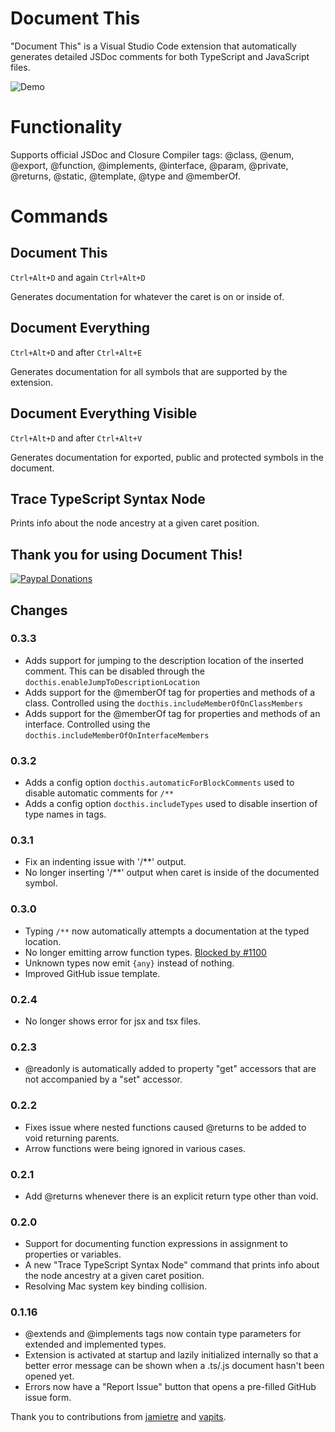 # Document This
"Document This" is a Visual Studio Code extension that automatically generates detailed JSDoc comments for both TypeScript and JavaScript files.

![Demo](https://github.com/joelday/vscode-docthis/raw/master/images/demo.gif)

# Functionality
Supports official JSDoc and Closure Compiler tags: @class, @enum, @export, @function, @implements, @interface, @param, @private, @returns, @static, @template, @type and @memberOf.

# Commands
## Document This
`Ctrl+Alt+D` and again `Ctrl+Alt+D`

Generates documentation for whatever the caret is on or inside of.
## Document Everything
`Ctrl+Alt+D` and after `Ctrl+Alt+E`

Generates documentation for all symbols that are supported by the extension.
## Document Everything Visible
`Ctrl+Alt+D` and after `Ctrl+Alt+V`

Generates documentation for exported, public and protected symbols in the document.

## Trace TypeScript Syntax Node
Prints info about the node ancestry at a given caret position.

## Thank you for using Document This!
[![Paypal Donations](https://www.paypalobjects.com/en_US/i/btn/btn_donate_SM.gif)](https://www.paypal.com/cgi-bin/webscr?cmd=_donations&amp;business=7YU9WH4ANAB4Q&amp;lc=US&amp;item_name=Document%20This&amp;item_number=vscode-docthis%20extension&amp;currency_code=USD&amp;bn=PP%2dDonationsBF%3abtn_donate_SM%2egif%3aNonHosted)

## Changes
### 0.3.3
- Adds support for jumping to the description location of the inserted comment. This can be disabled through the `docthis.enableJumpToDescriptionLocation`
- Adds support for the @memberOf tag for properties and methods of a class. Controlled using the `docthis.includeMemberOfOnClassMembers`
- Adds support for the @memberOf tag for properties and methods of an interface. Controlled using the `docthis.includeMemberOfOnInterfaceMembers`

### 0.3.2
- Adds a config option `docthis.automaticForBlockComments` used to disable automatic comments for `/**`
- Adds a config option `docthis.includeTypes` used to disable insertion of type names in tags.

### 0.3.1
- Fix an indenting issue with '/**' output.
- No longer inserting '/**' output when caret is inside of the documented symbol.

### 0.3.0
- Typing `/**` now automatically attempts a documentation at the typed location.
- No longer emitting arrow function types. [Blocked by #1100](https://github.com/jsdoc3/jsdoc/issues/1100)
- Unknown types now emit `{any}` instead of nothing.
- Improved GitHub issue template.

### 0.2.4
- No longer shows error for jsx and tsx files.

### 0.2.3
- @readonly is automatically added to property "get" accessors that are not accompanied by a "set" accessor.

### 0.2.2
- Fixes issue where nested functions caused @returns to be added to void returning parents.
- Arrow functions were being ignored in various cases.

### 0.2.1
- Add @returns whenever there is an explicit return type other than void.

### 0.2.0
- Support for documenting function expressions in assignment to properties or variables.
- A new "Trace TypeScript Syntax Node" command that prints info about the node ancestry at a given caret position.
- Resolving Mac system key binding collision.

### 0.1.16
- @extends and @implements tags now contain type parameters for extended and implemented types.
- Extension is activated at startup and lazily initialized internally so that a better error message can be shown when a .ts/.js document hasn't been opened yet.
- Errors now have a "Report Issue" button that opens a pre-filled GitHub issue form.

Thank you to contributions from [jamietre](https://github.com/jamietre) and [vapits](https://github.com/vapits).